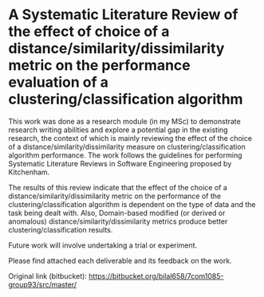 # A Systematic Literature Review of the effect of choice of a distance/similarity/dissimilarity metric on the performance evaluation of a clustering/classification algorithm

This work was done as a research module (in my MSc) to demonstrate research writing abilities and explore a potential gap in the existing research, the context of which is mainly reviewing the effect of the choice of a distance/similarity/dissimilarity measure on clustering/classification algorithm performance. The work follows the guidelines for performing Systematic Literature Reviews in Software Engineering proposed by Kitchenham.

The results of this review indicate that the effect of the choice of a distance/similarity/dissimilarity metric on the performance of the clustering/classification algorithm is dependent on the type of data and the task being dealt with. Also, Domain-based modified (or derived or anomalous) distance/similarity/dissimilarity metrics produce better clustering/classification results.

Future work will involve undertaking a trial or experiment.

Please find attached each deliverable and its feedback on the work.

Original link (bitbucket): https://bitbucket.org/bilal658/7com1085-group93/src/master/
